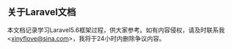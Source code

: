 ## 关于Laravel文档

本文档记录学习Laravel5.6框架过程，供大家参考。如有内容侵权，请及时联系我&lt;xinyflove@sina.com&gt;，我将于24小时内删除争议内容。


